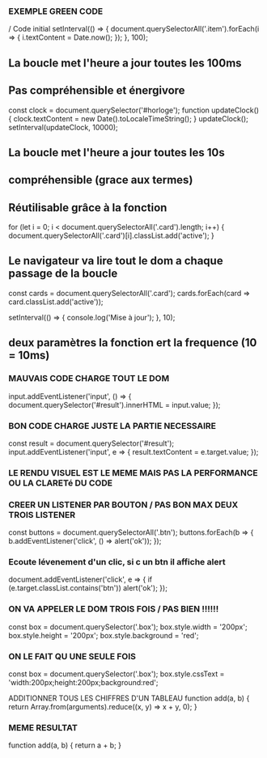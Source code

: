 ### EXEMPLE GREEN CODE


/ Code initial
setInterval(() => {
  document.querySelectorAll('.item').forEach(i => {
    i.textContent = Date.now();
  });
}, 100);
## La boucle met l'heure a jour toutes les 100ms
## Pas compréhensible et énergivore



const clock = document.querySelector('#horloge');
function updateClock() {
  clock.textContent = new Date().toLocaleTimeString();
}
updateClock();
setInterval(updateClock, 10000);
## La boucle met l'heure a jour toutes les 10s
## compréhensible (grace aux termes) 
## Réutilisable grâce à la fonction



for (let i = 0; i < document.querySelectorAll('.card').length; i++) {
  document.querySelectorAll('.card')[i].classList.add('active');
}
## Le navigateur va lire tout le dom a chaque passage de la boucle 

const cards = document.querySelectorAll('.card');
cards.forEach(card => card.classList.add('active'));


setInterval(() => {
  console.log('Mise à jour');
}, 10);
## deux paramètres la fonction ert la frequence (10 = 10ms)


### MAUVAIS CODE CHARGE TOUT LE DOM
input.addEventListener('input', () => {
  document.querySelector('#result').innerHTML = input.value;
});

### BON CODE CHARGE JUSTE LA PARTIE NECESSAIRE
const result = document.querySelector('#result');
input.addEventListener('input', e => {
  result.textContent = e.target.value;
});
### LE RENDU VISUEL EST LE MEME MAIS PAS LA PERFORMANCE OU LA CLARETé DU CODE 
 


### CREER UN LISTENER PAR BOUTON / PAS BON MAX DEUX TROIS LISTENER
 const buttons = document.querySelectorAll('.btn');
buttons.forEach(b => {
  b.addEventListener('click', () => alert('ok'));
});



### Ecoute lévenement d'un clic, si c un btn il affiche alert
document.addEventListener('click', e => {
  if (e.target.classList.contains('btn')) alert('ok');
});


### ON VA APPELER LE DOM TROIS FOIS / PAS BIEN !!!!!!
const box = document.querySelector('.box');
box.style.width = '200px';
box.style.height = '200px';
box.style.background = 'red';


### ON LE FAIT QU UNE SEULE FOIS
const box = document.querySelector('.box');
box.style.cssText = 'width:200px;height:200px;background:red';



ADDITIONNER TOUS LES CHIFFRES D'UN TABLEAU
function add(a, b) {
  return Array.from(arguments).reduce((x, y) => x + y, 0);
}
### MEME RESULTAT

function add(a, b) {
  return a + b;
}